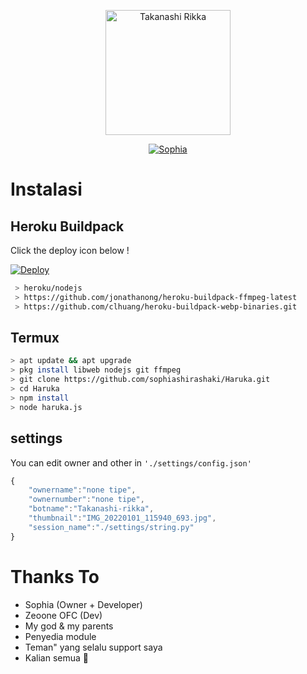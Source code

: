 <p align="center">
<img src="https://github.com/sophiashirashaki/Takanashi-Rikka/blob/v1/settings/IMG_20220101_115940_693.jpg" alt="Takanashi Rikka" width="200"/>

<p align="center">
    <a href="https://sophiashirashaki.github.io">
        <img
            src="https://readme-typing-svg.herokuapp.com?size=15&width=280&lines=Thanks+for+using+Takanashi+Rikka+Bot+❤️"
            alt="Sophia"
        />
    </a>
</p>

# Instalasi
## Heroku Buildpack

Click the deploy icon below !

[![Deploy](https://www.herokucdn.com/deploy/button.svg)](https://heroku.com/deploy?template=https://github.com/sophiashirashaki/Takanashi-rikka)

```bash
 > heroku/nodejs
 > https://github.com/jonathanong/heroku-buildpack-ffmpeg-latest
 > https://github.com/clhuang/heroku-buildpack-webp-binaries.git
```

## Termux
```bash
> apt update && apt upgrade
> pkg install libweb nodejs git ffmpeg
> git clone https://github.com/sophiashirashaki/Haruka.git
> cd Haruka
> npm install
> node haruka.js
```

## settings
You can edit owner and other in `'./settings/config.json'`

```ts
{
	"ownername":"none tipe",
	"ownernumber":"none tipe",
	"botname":"Takanashi-rikka",
	"thumbnail":"IMG_20220101_115940_693.jpg",
	"session_name":"./settings/string.py"
}
```
# Thanks To
- Sophia (Owner + Developer)
- Zeoone OFC (Dev)
- My god & my parents
- Penyedia module
- Teman" yang selalu support saya
- Kalian semua 🛐
